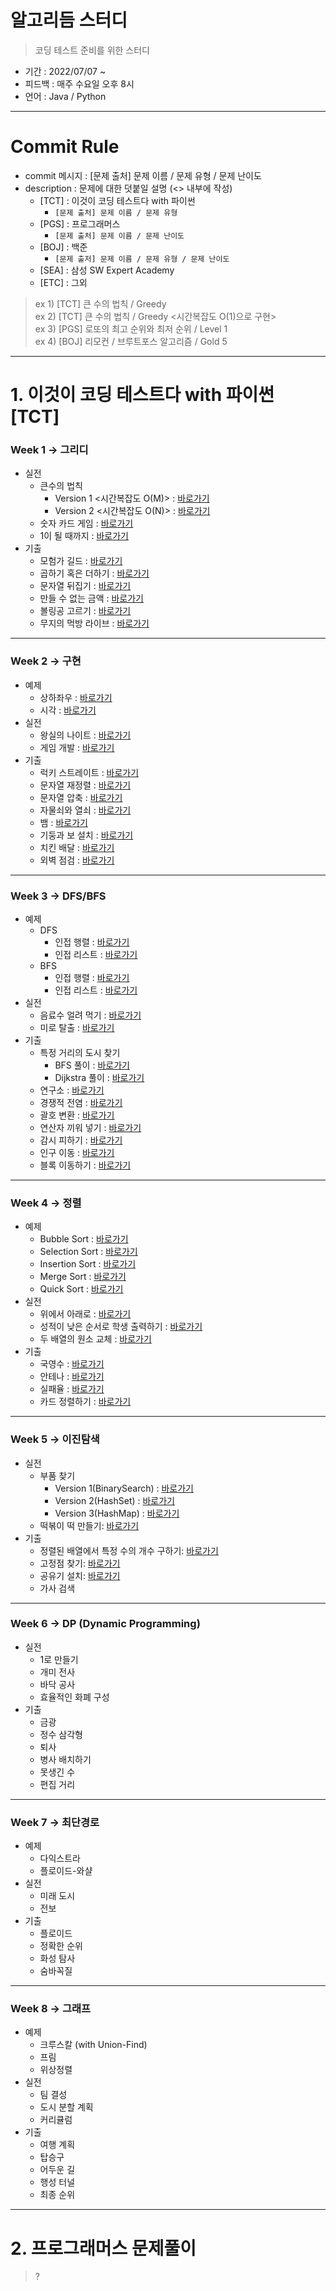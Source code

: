 # 알고리듬 스터디
> 코딩 테스트 준비를 위한 스터디
* 기간 : 2022/07/07 ~
* 피드백 : 매주 수요일 오후 8시
* 언어 : Java / Python
<hr>

# Commit Rule
- commit 메시지 : [문제 출처] 문제 이름 / 문제 유형 / 문제 난이도<br>
- description : 문제에 대한 덧붙일 설명 (<> 내부에 작성)
    - [TCT] : 이것이 코딩 테스트다 with 파이썬
        - <code>[문제 출처] 문제 이름 / 문제 유형</code>
    - [PGS] : 프로그래머스
        - <code>[문제 출처] 문제 이름 / 문제 난이도</code>
    - [BOJ] : 백준
        - <code>[문제 출저] 문제 이름 / 문제 유형 / 문제 난이도</code>
    - [SEA] : 삼성 SW Expert Academy
    - [ETC] : 그외
> ex 1) [TCT] 큰 수의 법칙 / Greedy<br>
> ex 2) [TCT] 큰 수의 법칙 / Greedy <시간복잡도 O(1)으로 구현><br>
> ex 3) [PGS] 로또의 최고 순위와 최저 순위 / Level 1<br>
> ex 4) [BOJ] 리모컨 / 브루트포스 알고리즘 / Gold 5

<hr>

# 1. 이것이 코딩 테스트다 with 파이썬 [TCT]
### Week 1 -> 그리디
- 실전
    - 큰수의 법칙
        - Version 1 <시간복잡도 O(M)> : [바로가기](https://github.com/sjiwon/AlgorithmStudy/blob/master/thisiscodingtest/Week1_Greedy/RuleOfLargeNumberV1.java)
        - Version 2 <시간복잡도 O(N)> : [바로가기](https://github.com/sjiwon/AlgorithmStudy/blob/master/thisiscodingtest/Week1_Greedy/RuleOfLargeNumberV2.java)
    - 숫자 카드 게임 : [바로가기](https://github.com/sjiwon/AlgorithmStudy/blob/master/thisiscodingtest/Week1_Greedy/NumberCardGame.java)
    - 1이 될 때까지 : [바로가기](https://github.com/sjiwon/AlgorithmStudy/blob/master/thisiscodingtest/Week1_Greedy/UntilBecomesOne.java)
- 기출
    - 모험가 길드 : [바로가기](https://github.com/sjiwon/AlgorithmStudy/blob/master/thisiscodingtest/Week1_Greedy/Adventurer.java)
    - 곱하기 혹은 더하기 : [바로가기](https://github.com/sjiwon/AlgorithmStudy/blob/master/thisiscodingtest/Week1_Greedy/MultiplyOrAdd.java)
    - 문자열 뒤집기 : [바로가기](https://github.com/sjiwon/AlgorithmStudy/blob/master/thisiscodingtest/Week1_Greedy/FlipString.java)
    - 만들 수 없는 금액 : [바로가기](https://github.com/sjiwon/AlgorithmStudy/blob/master/thisiscodingtest/Week1_Greedy/MoneyThatCannotBeMade.java)
    - 볼링공 고르기 : [바로가기](https://github.com/sjiwon/AlgorithmStudy/blob/master/thisiscodingtest/Week1_Greedy/BowlingBall.java)
    - 무지의 먹방 라이브 : [바로가기](https://github.com/sjiwon/AlgorithmStudy/blob/master/thisiscodingtest/Week1_Greedy/MuziLiveV2.java)

<hr>

### Week 2 -> 구현
- 예제
    - 상하좌우 : [바로가기](https://github.com/sjiwon/AlgorithmStudy/blob/master/thisiscodingtest/Week2_Simulation/UDLR.java)
    - 시각 : [바로가기](https://github.com/sjiwon/AlgorithmStudy/blob/master/thisiscodingtest/Week2_Simulation/Time.java)
- 실전
    - 왕실의 나이트 : [바로가기](https://github.com/sjiwon/AlgorithmStudy/blob/master/thisiscodingtest/Week2_Simulation/RoyalWarrior.java)
    - 게임 개발 : [바로가기](https://github.com/sjiwon/AlgorithmStudy/blob/master/thisiscodingtest/Week2_Simulation/DevelopGame.java)
- 기출
    - 럭키 스트레이트 : [바로가기](https://github.com/sjiwon/AlgorithmStudy/blob/master/thisiscodingtest/Week2_Simulation/LuckyStraight.java)
    - 문자열 재정렬 : [바로가기](https://github.com/sjiwon/AlgorithmStudy/blob/master/thisiscodingtest/Week2_Simulation/StringRearrangement.java)
    - 문자열 압축 : [바로가기](https://github.com/sjiwon/AlgorithmStudy/blob/master/thisiscodingtest/Week2_Simulation/StringPress.java)
    - 자물쇠와 열쇠 : [바로가기](https://github.com/sjiwon/AlgorithmStudy/blob/master/thisiscodingtest/Week2_Simulation/LockAndKey.java)
    - 뱀 : [바로가기](https://github.com/sjiwon/AlgorithmStudy/blob/master/thisiscodingtest/Week2_Simulation/Snake.java)
    - 기둥과 보 설치 : [바로가기](https://github.com/sjiwon/AlgorithmStudy/blob/master/thisiscodingtest/Week2_Simulation/Installation.java)
    - 치킨 배달 : [바로가기](https://github.com/sjiwon/AlgorithmStudy/blob/master/thisiscodingtest/Week2_Simulation/DeliveryChicken.java)
    - 외벽 점검 : [바로가기](https://github.com/sjiwon/AlgorithmStudy/blob/master/thisiscodingtest/Week2_Simulation/Inspection.java)
<hr>

### Week 3 -> DFS/BFS
- 예제
    - DFS
        - 인접 행렬 : [바로가기](https://github.com/sjiwon/AlgorithmStudy/blob/master/thisiscodingtest/Week3_DFS_BFS/DFS_Matrix.java)
        - 인접 리스트 : [바로가기](https://github.com/sjiwon/AlgorithmStudy/blob/master/thisiscodingtest/Week3_DFS_BFS/DFS_List.java)
    - BFS
        - 인접 행렬 : [바로가기](https://github.com/sjiwon/AlgorithmStudy/blob/master/thisiscodingtest/Week3_DFS_BFS/BFS_Matrix.java)
        - 인접 리스트 : [바로가기](https://github.com/sjiwon/AlgorithmStudy/blob/master/thisiscodingtest/Week3_DFS_BFS/BFS_List.java)
- 실전
    - 음료수 얼려 먹기 : [바로가기](https://github.com/sjiwon/AlgorithmStudy/blob/master/thisiscodingtest/Week3_DFS_BFS/FreezeDrinks.java)
    - 미로 탈출 : [바로가기](https://github.com/sjiwon/AlgorithmStudy/blob/master/thisiscodingtest/Week3_DFS_BFS/MazeEscape.java)
- 기출
    - 특정 거리의 도시 찾기
      - BFS 풀이 : [바로가기](https://github.com/sjiwon/AlgorithmStudy/blob/master/thisiscodingtest/Week3_DFS_BFS/FindCityOnSpecificStreetV1.java)
      - Dijkstra 풀이 : [바로가기](https://github.com/sjiwon/AlgorithmStudy/blob/master/thisiscodingtest/Week3_DFS_BFS/FindCityOnSpecificStreetV2.java)
    - 연구소 : [바로가기](https://github.com/sjiwon/AlgorithmStudy/blob/master/thisiscodingtest/Week3_DFS_BFS/Laboratory.java)
    - 경쟁적 전염 : [바로가기](https://github.com/sjiwon/AlgorithmStudy/blob/master/thisiscodingtest/Week3_DFS_BFS/CompetitiveContagion.java)
    - 괄호 변환 : [바로가기](https://github.com/sjiwon/AlgorithmStudy/blob/master/thisiscodingtest/Week3_DFS_BFS/ParenthesisConversion.java)
    - 연산자 끼워 넣기 : [바로가기](https://github.com/sjiwon/AlgorithmStudy/blob/master/thisiscodingtest/Week3_DFS_BFS/InterleaveOperator.java)
    - 감시 피하기 : [바로가기](https://github.com/sjiwon/AlgorithmStudy/blob/master/thisiscodingtest/Week3_DFS_BFS/AvoidSurveillance.java)
    - 인구 이동 : [바로가기](https://github.com/sjiwon/AlgorithmStudy/blob/master/thisiscodingtest/Week3_DFS_BFS/PopulationMovement.java)
    - 블록 이동하기 : [바로가기](https://github.com/sjiwon/AlgorithmStudy/blob/master/thisiscodingtest/Week3_DFS_BFS/MoveBlocks.java)
<hr>

### Week 4 -> 정렬
- 예제
    - Bubble Sort : [바로가기](https://github.com/sjiwon/AlgorithmStudy/blob/master/thisiscodingtest/Week4_Sorting/BubbleSort.java)
    - Selection Sort : [바로가기](https://github.com/sjiwon/AlgorithmStudy/blob/master/thisiscodingtest/Week4_Sorting/SelectionSort.java)
    - Insertion Sort : [바로가기](https://github.com/sjiwon/AlgorithmStudy/blob/master/thisiscodingtest/Week4_Sorting/InsertionSort.java)
    - Merge Sort : [바로가기](https://github.com/sjiwon/AlgorithmStudy/blob/master/thisiscodingtest/Week4_Sorting/MergeSort.java)
    - Quick Sort : [바로가기](https://github.com/sjiwon/AlgorithmStudy/blob/master/thisiscodingtest/Week4_Sorting/QuickSort.java)
- 실전
    - 위에서 아래로 : [바로가기](https://github.com/sjiwon/AlgorithmStudy/blob/master/thisiscodingtest/Week4_Sorting/TopDown.java)
    - 성적이 낮은 순서로 학생 출력하기 : [바로가기](https://github.com/sjiwon/AlgorithmStudy/blob/master/thisiscodingtest/Week4_Sorting/OrderByGradeASC.java)
    - 두 배열의 원소 교체 : [바로가기](https://github.com/sjiwon/AlgorithmStudy/blob/master/thisiscodingtest/Week4_Sorting/ElementExchange.java)
- 기출
    - 국영수 : [바로가기](https://github.com/sjiwon/AlgorithmStudy/blob/master/thisiscodingtest/Week4_Sorting/KorEngMath.java)
    - 안테나 : [바로가기](https://github.com/sjiwon/AlgorithmStudy/blob/master/thisiscodingtest/Week4_Sorting/Antenna.java)
    - 실패율 : [바로가기](https://github.com/sjiwon/AlgorithmStudy/blob/master/thisiscodingtest/Week4_Sorting/FailureRate.java)
    - 카드 정렬하기 : [바로가기](https://github.com/sjiwon/AlgorithmStudy/blob/master/thisiscodingtest/Week4_Sorting/SortingCard.java)
<hr>

### Week 5 -> 이진탐색
- 실전
    - 부품 찾기
      - Version 1(BinarySearch) : [바로가기](https://github.com/sjiwon/AlgorithmStudy/blob/master/thisiscodingtest/Week5_BinarySearch/FindPartsV1.java)
      - Version 2(HashSet) : [바로가기](https://github.com/sjiwon/AlgorithmStudy/blob/master/thisiscodingtest/Week5_BinarySearch/FindPartsV2.java)
      - Version 3(HashMap) : [바로가기](https://github.com/sjiwon/AlgorithmStudy/blob/master/thisiscodingtest/Week5_BinarySearch/FindPartsV3.java)
    - 떡볶이 떡 만들기: [바로가기](https://github.com/sjiwon/AlgorithmStudy/blob/master/thisiscodingtest/Week5_BinarySearch/RiceCake.java)
- 기출
    - 정렬된 배열에서 특정 수의 개수 구하기: [바로가기](https://github.com/sjiwon/AlgorithmStudy/blob/master/thisiscodingtest/Week5_BinarySearch/SpecificNumCountInSortedArray.java)
    - 고정점 찾기: [바로가기](https://github.com/sjiwon/AlgorithmStudy/blob/master/thisiscodingtest/Week5_BinarySearch/FindFixedPoint.java)
    - 공유기 설치: [바로가기](https://github.com/sjiwon/AlgorithmStudy/blob/master/thisiscodingtest/Week5_BinarySearch/RouterInstallation.java)
    - 가사 검색
<hr>

### Week 6 -> DP (Dynamic Programming)
- 실전
    - 1로 만들기
    - 개미 전사
    - 바닥 공사
    - 효율적인 화폐 구성
- 기출
    - 금광
    - 정수 삼각형
    - 퇴사
    - 병사 배치하기
    - 못생긴 수
    - 편집 거리
<hr>

### Week 7 -> 최단경로
- 예제
    - 다익스트라
    - 플로이드-와샬
- 실전
    - 미래 도시
    - 전보
- 기출
    - 플로이드
    - 정확한 순위
    - 화성 탐사
    - 숨바꼭질
<hr>

### Week 8 -> 그래프
- 예제
    - 크루스칼 (with Union-Find)
    - 프림
    - 위상정렬
- 실전
    - 팀 결성
    - 도시 분할 계획
    - 커리큘럼
- 기출
    - 여행 계획
    - 탑승구
    - 어두운 길
    - 행성 터널
    - 최종 순위
<hr>

# 2. 프로그래머스 문제풀이
> ?
